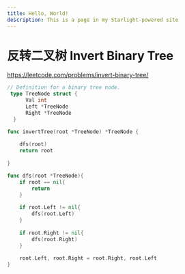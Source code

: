 ```yaml
---
title: Hello, World!
description: This is a page in my Starlight-powered site
---
```


# 反转二叉树 Invert Binary Tree

<https://leetcode.com/problems/invert-binary-tree/>

```go
// Definition for a binary tree node.
 type TreeNode struct {
      Val int
      Left *TreeNode
      Right *TreeNode
  }

func invertTree(root *TreeNode) *TreeNode {
    
    dfs(root)
    return root
   
}

func dfs(root *TreeNode){
    if root == nil{
        return 
    }
    
    if root.Left != nil{
        dfs(root.Left)
    }
    
    if root.Right != nil{
        dfs(root.Right)
    }
    
    root.Left, root.Right = root.Right, root.Left
}
```
